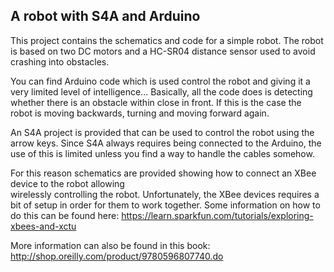 ## A robot with S4A and Arduino
This project contains the schematics and code for a simple robot. The robot is based on two DC motors
and a HC-SR04 distance sensor used to avoid crashing into obstacles. 

You can find Arduino code which is used control the robot and giving it a very limited level of intelligence... 
Basically, all the code does is detecting whether there is an obstacle within close in front. If this is the case 
the robot is moving backwards, turning and moving forward again.

An S4A project is provided that can be used to control the robot using the arrow keys. Since S4A always requires 
being connected to the Arduino, the use of this is limited unless you find a way to handle the cables somehow.

For this reason schematics are provided showing how to connect an XBee device to the robot allowing  
wirelessly controlling the robot. 
Unfortunately, the XBee devices requires a bit of setup in order for them to work together. Some information on how to 
do this can be found here: https://learn.sparkfun.com/tutorials/exploring-xbees-and-xctu

More information can also be found in this book: http://shop.oreilly.com/product/9780596807740.do




